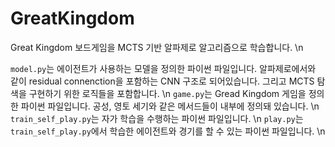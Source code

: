 # GreatKingdom
Great Kingdom 보드게임을 MCTS 기반 알파제로 알고리즘으로 학습합니다. \n

`model.py`는 에이전트가 사용하는 모델을 정의한 파이썬 파일입니다. 알파제로에서와 같이 residual connenction을 포함하는 CNN 구조로 되어있습니다. 그리고 MCTS 탐색을 구현하기 위한 로직들을 포함합니다. \n
`game.py`는 Gread Kingdom 게임을 정의한 파이썬 파일입니다. 공성, 영토 세기와 같은 메서드들이 내부에 정의돼 있습니다. \n
`train_self_play.py`는 자가 학습을 수행하는 파이썬 파일입니다. \n
`play.py`는 `train_self_play.py`에서 학습한 에이전트와 경기를 할 수 있는 파이썬 파일입니다. \n
